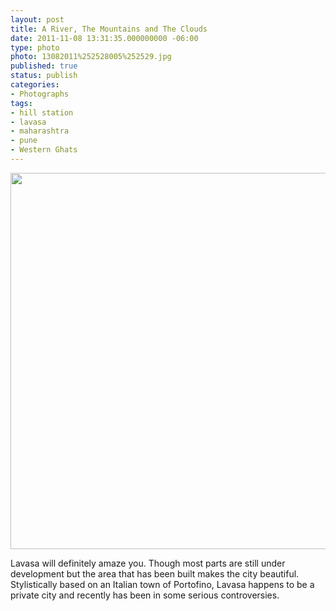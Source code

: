 ```yaml
---
layout: post
title: A River, The Mountains and The Clouds
date: 2011-11-08 13:31:35.000000000 -06:00
type: photo
photo: 13082011%252528005%252529.jpg
published: true
status: publish
categories:
- Photographs
tags:
- hill station
- lavasa
- maharashtra
- pune
- Western Ghats
---
```

<p><a href="http://wp.me/pYkEV-4B"><img src="{{ site.url }}/assets/images/13082011%252528005%252529.jpg" alt=""
                                        width="800" height="602" /></a></p>
<p>Lavasa will definitely amaze you. Though most parts are still under development but the area that has been built
    makes the city beautiful. Stylistically based on an Italian town of Portofino, Lavasa happens to be a private
    city and recently has been in some serious controversies.</p>
